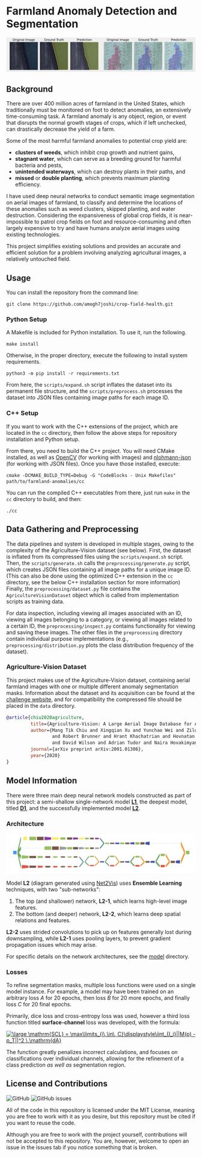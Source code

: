 # Farmland Anomaly Detection and Segmentation

![example](examples/segmentation-masks.png)

## Background

There are over 400 million acres of farmland in the United States, which traditionally must be monitored on foot to detect anomalies, an extensively time-consuming task. 
A farmland anomaly is any object, region, or event that disrupts the normal growth stages of crops, which if left unchecked, can drastically decrease the yield of a farm.

Some of the most harmful farmland anomalies to potential crop yield are:
- **clusters of weeds**, which inhibit crop growth and nutrient gains,
- **stagnant water**, which can serve as a breeding ground for harmful bacteria and pests,
- **unintended waterways**, which can destroy plants in their paths, and 
- **missed** or **double planting**, which prevents maximum planting efficiency.

I have used deep neural networks to conduct semantic image segmentation on aerial images of farmland, to classify and determine the 
locations of these anomalies
such as weed clusters, skipped planting, and water destruction. Considering the expansiveness of global crop fields,
it is near-impossible to patrol crop fields on foot and resource-consuming and often largely expensive to try and have 
humans analyze aerial images using existing technologies. 

This project simplifies existing solutions and provides an 
accurate and efficient solution for a problem involving analyzing agricultural images, a relatively untouched field.

## Usage

You can install the repository from the command line:

```shell script
git clone https://github.com/amogh7joshi/crop-field-health.git
```

### Python Setup

A Makefile is included for Python installation. To use it, run the following.

```shell script
make install
```

Otherwise, in the proper directory, execute the following to install system requirements.

```shell script
python3 -m pip install -r requirements.txt
```

From here, the `scripts/expand.sh` script inflates the dataset into its permanent file structure, and 
the `scripts/preprocess.sh` processes the dataset into JSON files containing image paths for each image ID.

### C++ Setup

If you want to work with the C++ extensions of the project, which are located in the `cc` directory, then 
follow the above steps for repository installation and Python setup. 

From there, you need to build the C++ project. You will need CMake installed, as well as 
[OpenCV](https://docs.opencv.org/master/d7/d9f/tutorial_linux_install.html) (for working with images) 
and [nlohmann-json](https://github.com/nlohmann/json#package-managers) (for working with JSON files). Once you have those
installed, execute:

```shell script
cmake -DCMAKE_BUILD_TYPE=Debug -G "CodeBlocks - Unix Makefiles" path/to/farmland-anomalies/cc
```

You can run the compiled C++ executables from there, just run `make` in the `cc` directory to build, and then:

```shell script
./cc
```

## Data Gathering and Preprocessing

The data pipelines and system is developed in multiple stages, owing to the complexity of the Agriculture-Vision dataset (see below).
First, the dataset is inflated from its compressed files using the `scripts/expand.sh` script. Then, the `scripts/generate.sh` calls the
`preprocessing/generate.py` script, which creates JSON files containing all image paths for a unique image ID. (This can also be done using 
the optimized C++ extension in the `cc` directory, see the below C++ installation section for more information) Finally, the `preprocessing/dataset.py`
file contains the `AgricultureVisionDataset` object which is called from implementation scripts as training data.

For data inspection, including viewing all images associated with an ID, viewing all images belonging to a category, or viewing all images related to a 
certain ID, the `preprocessing/inspect.py` contains functionality for viewing and saving these images. The other files in the `preprocessing` directory contain 
individual purpose implementations (e.g., `preprocessing/distribution.py` plots the class distribution frequency of the dataset).

### Agriculture-Vision Dataset

This project makes use of the Agriculture-Vision dataset, containing aerial farmland images with one or multiple different anomaly segmentation masks.
Information about the dataset and its acquisition can be found at the [challenge website](https://www.agriculture-vision.com/contact-us), and for compatibility
the compressed file should be placed in the `data` directory.

```bibtex
@article{chiu2020agriculture,
         title={Agriculture-Vision: A Large Aerial Image Database for Agricultural Pattern Analysis},
         author={Mang Tik Chiu and Xingqian Xu and Yunchao Wei and Zilong Huang and Alexander Schwing 
                 and Robert Brunner and Hrant Khachatrian and Hovnatan Karapetyan and Ivan Dozier and Greg Rose 
                 and David Wilson and Adrian Tudor and Naira Hovakimyan and Thomas S. Huang and Honghui Shi},
         journal={arXiv preprint arXiv:2001.01306},
         year={2020}
}
```

## Model Information

There were three main deep neural network models constructed as part of this project: a semi-shallow single-network model [**L1**](https://github.com/amogh7joshi/farmland-anomalies/blob/master/model/light/light_network.py#L15),
 the deepest model, titled [**D1**](model/complex/architecture.py), and the successfully implemented model [**L2**](https://github.com/amogh7joshi/farmland-anomalies/blob/master/model/light/light_network.py#L112).
 
### Architecture

![architecture-l2](examples/architecture-l2.png)

Model **L2** (diagram generated using [Net2Vis](https://github.com/viscom-ulm/Net2Vis)) uses **Ensemble Learning** techniques, with two "sub-networks":

1. The top (and shallower) network, **L2-1**, which learns high-level image features.
2. The bottom (and deeper) network, **L2-2**, which learns deep spatial relations and features.

**L2-2** uses strided convolutions to pick up on features generally lost during downsampling, while **L2-1** uses pooling layers, 
to prevent gradient propagation issues which may arise. 

For specific details on the network architectures, see the [model](https://github.com/amogh7joshi/farmland-anomalies/tree/master/model) directory.

### Losses

To refine segmentation masks, multiple loss functions were used on a single model instance. For example, a model may have been trained on an arbitrary loss *A* for 20 epochs,
then loss *B* for 20 more epochs, and finally loss *C* for 20 final epochs.

Primarily, dice loss and cross-entropy loss was used, however a third loss function titled **surface-channel** loss was developed, with the formula:

<a href="https://www.codecogs.com/eqnedit.php?latex=\inline&space;\dpi{300}&space;\bg_white&space;\large&space;\mathrm{SCL}&space;=&space;\max\limits_{i\,\in\,&space;C}\displaystyle\iint_{I_i}||M(p)&space;-&space;p_T||^2&space;\,\mathrm{dA}" target="_blank"><img src="https://latex.codecogs.com/gif.latex?\inline&space;\dpi{300}&space;\bg_white&space;\large&space;\mathrm{SCL}&space;=&space;\max\limits_{i\,\in\,&space;C}\displaystyle\iint_{I_i}||M(p)&space;-&space;p_T||^2&space;\,\mathrm{dA}" title="\large \mathrm{SCL} = \max\limits_{i\,\in\, C}\displaystyle\iint_{I_i}||M(p) - p_T||^2 \,\mathrm{dA}" /></a>

The function greatly penalizes incorrect calculations, and focuses on classifications over individual channels, allowing for the refinement of a class prediction *as well as* segmentation region.

## License and Contributions

![GitHub](https://img.shields.io/github/license/amogh7joshi/farmland-anomalies?logoColor=blue&style=flat-square) 
![GitHub issues](https://img.shields.io/github/issues/amogh7joshi/farmland-anomalies?style=flat-square)

All of the code in this repository is licensed under the MIT License, meaning you are free to work with it as you desire, but
this repository must be cited if you want to reuse the code. 

Although you are free to work with the project yourself, contributions will not be accepted to this repository. You are, however, welcome
to open an issue in the issues tab if you notice something that is broken. 



